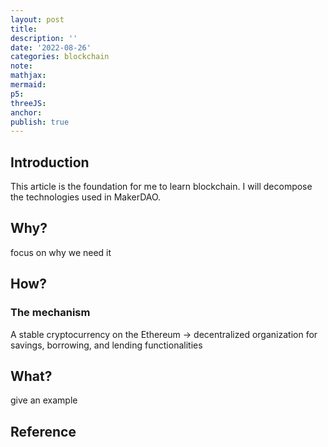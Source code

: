 ```yaml
---
layout: post
title:
description: ''
date: '2022-08-26'
categories: blockchain
note:
mathjax:
mermaid:
p5:
threeJS:
anchor:
publish: true
---
```


## Introduction

This article is the foundation for me to learn blockchain. I will decompose the technologies used in MakerDAO.

## Why?

focus on why we need it

## How?

### The mechanism

A stable cryptocurrency on the Ethereum -> decentralized organization for savings, borrowing, and lending functionalities

## What?

give an example

## Reference

